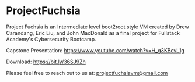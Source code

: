 # ProjectFuchsia
Project Fuchsia is an Intermediate level boot2root style VM created by Drew Carandang, Eric Liu, and John MacDonald as a final project for Fullstack Academy's Cybersecurity Bootcamp. 

Capstone Presentation: https://www.youtube.com/watch?v=H_g3KBcvL1g

Download: https://bit.ly/36SJ9Zh

Please feel free to reach out to us at: projectfuchsiavm@gmail.com
